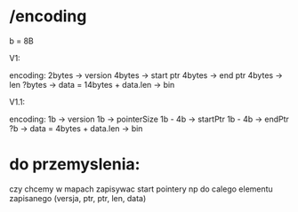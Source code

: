 # /encoding

b = 8B

V1:

encoding:
2bytes -> version
4bytes -> start ptr
4bytes -> end ptr
4bytes -> len
?bytes -> data
= 14bytes + data.len -> bin

V1.1:

encoding:
1b -> version
1b -> pointerSize
1b - 4b -> startPtr 
1b - 4b -> endPtr
?b -> data
= 4bytes + data.len -> bin

# do przemyslenia:
czy chcemy w mapach zapisywac start pointery np do calego elementu zapisanego (versja, ptr, ptr, len, data)